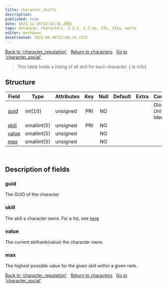 ```yaml
---
title: character_skills
description: 
published: true
date: 2021-11-15T10:33:36.209Z
tags: database, characters, 3.3.5, 3.3.5a, 335, 335a, wotlk
editor: markdown
dateCreated: 2021-08-30T22:00:14.157Z
---
```


<a href="https://trinitycore.info/en/database/335/characters/character_reputation" class="mt-5 v-btn v-btn--depressed v-btn--flat v-btn--outlined theme--light v-size--default darkblue--text text--lighten-3"><span class="v-btn__content"><i aria-hidden="true" class="v-icon notranslate v-icon--left mdi mdi-arrow-left theme--light"></i><span>Back to 'character_reputation'</span></span></a>&nbsp;&nbsp;&nbsp;<a href="https://trinitycore.info/en/database/335/characters/home" class="mt-5 v-btn v-btn--depressed v-btn--flat v-btn--outlined theme--light v-size--default darkblue--text text--lighten-3"><span class="v-btn__content"><i aria-hidden="true" class="v-icon notranslate v-icon--left mdi mdi-home-outline theme--light"></i><span>Return to characters</span></span></a>&nbsp;&nbsp;&nbsp;<a href="https://trinitycore.info/en/database/335/characters/character_social" class="mt-5 v-btn v-btn--depressed v-btn--flat v-btn--outlined theme--light v-size--default darkblue--text text--lighten-3"><span class="v-btn__content"><span>Go to 'character_social'</span><i aria-hidden="true" class="v-icon notranslate v-icon--right mdi mdi-arrow-right theme--light"></i></span></a>

> This table holds a listing of all skill for each character.
{.is-info}


## Structure

| Field | Type | Attributes | Key | Null | Default | Extra | Comment |
| --- | --- | --- | :---: | :---: | --- | --- | --- |
| [guid](#guid) | int(10) | unsigned | PRI | NO |  |  | Global Unique Identifier |
| [skill](#skill) | smallint(5) | unsigned | PRI | NO |  |  |  |
| [value](#value) | smallint(5) | unsigned |  | NO |  |  |  |
| [max](#max) | smallint(5) | unsigned |  | NO |  |  |  |
&nbsp;
## Description of fields

### guid
The GUID of the character
&nbsp;

### skill
The skill a character owns. For a list, see [here](https://wow.tools/dbc/?dbc=skillline&build=3.3.5.12340#page=1) 
&nbsp;

### value
The current skillrank(value) the character owns.
&nbsp;

### max
The highest possible value for the given skill within a given rank.
&nbsp;

<a href="https://trinitycore.info/en/database/335/characters/character_reputation" class="mt-5 v-btn v-btn--depressed v-btn--flat v-btn--outlined theme--light v-size--default darkblue--text text--lighten-3"><span class="v-btn__content"><i aria-hidden="true" class="v-icon notranslate v-icon--left mdi mdi-arrow-left theme--light"></i><span>Back to 'character_reputation'</span></span></a>&nbsp;&nbsp;&nbsp;<a href="https://trinitycore.info/en/database/335/characters/home" class="mt-5 v-btn v-btn--depressed v-btn--flat v-btn--outlined theme--light v-size--default darkblue--text text--lighten-3"><span class="v-btn__content"><i aria-hidden="true" class="v-icon notranslate v-icon--left mdi mdi-home-outline theme--light"></i><span>Return to characters</span></span></a>&nbsp;&nbsp;&nbsp;<a href="https://trinitycore.info/en/database/335/characters/character_social" class="mt-5 v-btn v-btn--depressed v-btn--flat v-btn--outlined theme--light v-size--default darkblue--text text--lighten-3"><span class="v-btn__content"><span>Go to 'character_social'</span><i aria-hidden="true" class="v-icon notranslate v-icon--right mdi mdi-arrow-right theme--light"></i></span></a>

